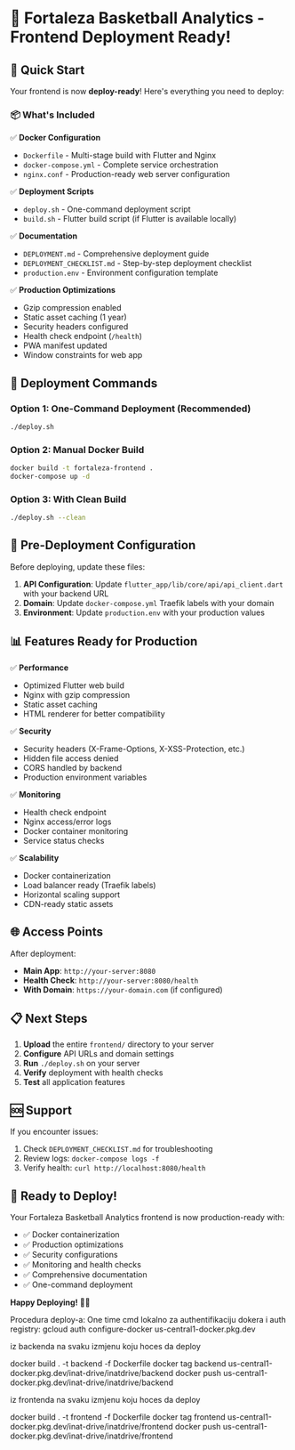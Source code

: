 # 🏀 Fortaleza Basketball Analytics - Frontend Deployment Ready!

## 🚀 Quick Start

Your frontend is now **deploy-ready**! Here's everything you need to deploy:

### 📦 What's Included

✅ **Docker Configuration**
- `Dockerfile` - Multi-stage build with Flutter and Nginx
- `docker-compose.yml` - Complete service orchestration
- `nginx.conf` - Production-ready web server configuration

✅ **Deployment Scripts**
- `deploy.sh` - One-command deployment script
- `build.sh` - Flutter build script (if Flutter is available locally)

✅ **Documentation**
- `DEPLOYMENT.md` - Comprehensive deployment guide
- `DEPLOYMENT_CHECKLIST.md` - Step-by-step deployment checklist
- `production.env` - Environment configuration template

✅ **Production Optimizations**
- Gzip compression enabled
- Static asset caching (1 year)
- Security headers configured
- Health check endpoint (`/health`)
- PWA manifest updated
- Window constraints for web app

## 🎯 Deployment Commands

### Option 1: One-Command Deployment (Recommended)
```bash
./deploy.sh
```

### Option 2: Manual Docker Build
```bash
docker build -t fortaleza-frontend .
docker-compose up -d
```

### Option 3: With Clean Build
```bash
./deploy.sh --clean
```

## 🔧 Pre-Deployment Configuration

Before deploying, update these files:

1. **API Configuration**: Update `flutter_app/lib/core/api/api_client.dart` with your backend URL
2. **Domain**: Update `docker-compose.yml` Traefik labels with your domain
3. **Environment**: Update `production.env` with your production values

## 📊 Features Ready for Production

✅ **Performance**
- Optimized Flutter web build
- Nginx with gzip compression
- Static asset caching
- HTML renderer for better compatibility

✅ **Security**
- Security headers (X-Frame-Options, X-XSS-Protection, etc.)
- Hidden file access denied
- CORS handled by backend
- Production environment variables

✅ **Monitoring**
- Health check endpoint
- Nginx access/error logs
- Docker container monitoring
- Service status checks

✅ **Scalability**
- Docker containerization
- Load balancer ready (Traefik labels)
- Horizontal scaling support
- CDN-ready static assets

## 🌐 Access Points

After deployment:
- **Main App**: `http://your-server:8080`
- **Health Check**: `http://your-server:8080/health`
- **With Domain**: `https://your-domain.com` (if configured)

## 📋 Next Steps

1. **Upload** the entire `frontend/` directory to your server
2. **Configure** API URLs and domain settings
3. **Run** `./deploy.sh` on your server
4. **Verify** deployment with health checks
5. **Test** all application features

## 🆘 Support

If you encounter issues:
1. Check `DEPLOYMENT_CHECKLIST.md` for troubleshooting
2. Review logs: `docker-compose logs -f`
3. Verify health: `curl http://localhost:8080/health`

## 🎉 Ready to Deploy!

Your Fortaleza Basketball Analytics frontend is now production-ready with:
- ✅ Docker containerization
- ✅ Production optimizations
- ✅ Security configurations
- ✅ Monitoring and health checks
- ✅ Comprehensive documentation
- ✅ One-command deployment

**Happy Deploying!** 🚀🏀



Procedura deploy-a:
One time cmd lokalno za authentifikaciju dokera i auth registry:
gcloud auth configure-docker us-central1-docker.pkg.dev

iz backenda na svaku izmjenu koju hoces da deploy

docker build . -t backend -f Dockerfile
docker tag backend us-central1-docker.pkg.dev/inat-drive/inatdrive/backend
docker push us-central1-docker.pkg.dev/inat-drive/inatdrive/backend

iz frontenda na svaku izmjenu koju hoces da deploy

docker build . -t frontend -f Dockerfile
docker tag frontend us-central1-docker.pkg.dev/inat-drive/inatdrive/frontend
docker push us-central1-docker.pkg.dev/inat-drive/inatdrive/frontend
